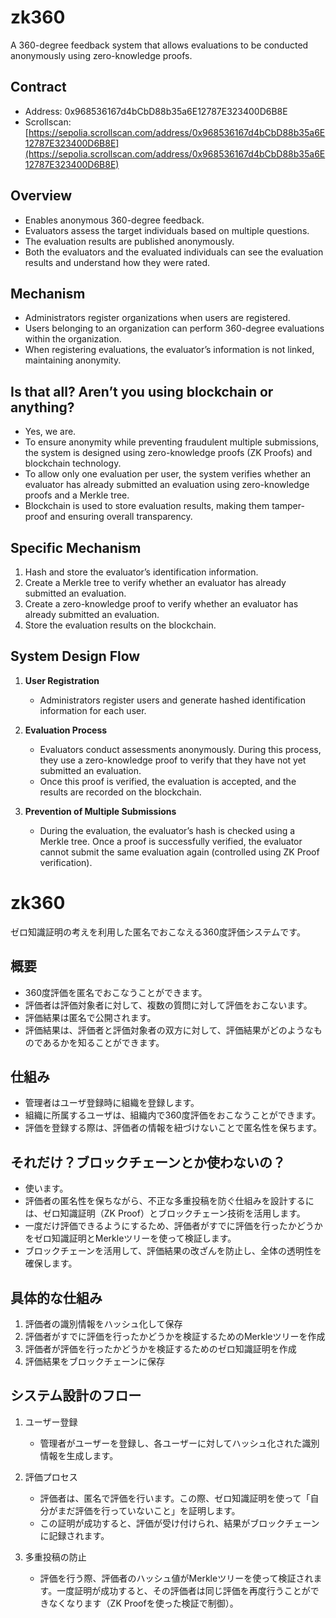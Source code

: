 # zk360

A 360-degree feedback system that allows evaluations to be conducted anonymously using zero-knowledge proofs.

## Contract

- Address: 0x968536167d4bCbD88b35a6E12787E323400D6B8E
- Scrollscan: [https://sepolia.scrollscan.com/address/0x968536167d4bCbD88b35a6E12787E323400D6B8E](https://sepolia.scrollscan.com/address/0x968536167d4bCbD88b35a6E12787E323400D6B8E)

## Overview

- Enables anonymous 360-degree feedback.
- Evaluators assess the target individuals based on multiple questions.
- The evaluation results are published anonymously.
- Both the evaluators and the evaluated individuals can see the evaluation results and understand how they were rated.

## Mechanism

- Administrators register organizations when users are registered.
- Users belonging to an organization can perform 360-degree evaluations within the organization.
- When registering evaluations, the evaluator’s information is not linked, maintaining anonymity.

## Is that all? Aren’t you using blockchain or anything?

- Yes, we are.
- To ensure anonymity while preventing fraudulent multiple submissions, the system is designed using zero-knowledge proofs (ZK Proofs) and blockchain technology.
- To allow only one evaluation per user, the system verifies whether an evaluator has already submitted an evaluation using zero-knowledge proofs and a Merkle tree.
- Blockchain is used to store evaluation results, making them tamper-proof and ensuring overall transparency.

## Specific Mechanism

1. Hash and store the evaluator’s identification information.
2. Create a Merkle tree to verify whether an evaluator has already submitted an evaluation.
3. Create a zero-knowledge proof to verify whether an evaluator has already submitted an evaluation.
4. Store the evaluation results on the blockchain.

## System Design Flow

1. **User Registration**
   - Administrators register users and generate hashed identification information for each user.

2. **Evaluation Process**
   - Evaluators conduct assessments anonymously. During this process, they use a zero-knowledge proof to verify that they have not yet submitted an evaluation.
   - Once this proof is verified, the evaluation is accepted, and the results are recorded on the blockchain.

3. **Prevention of Multiple Submissions**
   - During the evaluation, the evaluator’s hash is checked using a Merkle tree. Once a proof is successfully verified, the evaluator cannot submit the same evaluation again (controlled using ZK Proof verification).

# zk360

ゼロ知識証明の考えを利用した匿名でおこなえる360度評価システムです。

## 概要

- 360度評価を匿名でおこなうことができます。
- 評価者は評価対象者に対して、複数の質問に対して評価をおこないます。
- 評価結果は匿名で公開されます。
- 評価結果は、評価者と評価対象者の双方に対して、評価結果がどのようなものであるかを知ることができます。

## 仕組み

- 管理者はユーザ登録時に組織を登録します。
- 組織に所属するユーザは、組織内で360度評価をおこなうことができます。
- 評価を登録する際は、評価者の情報を紐づけないことで匿名性を保ちます。

## それだけ？ブロックチェーンとか使わないの？

- 使います。
- 評価者の匿名性を保ちながら、不正な多重投稿を防ぐ仕組みを設計するには、ゼロ知識証明（ZK Proof）とブロックチェーン技術を活用します。
- 一度だけ評価できるようにするため、評価者がすでに評価を行ったかどうかをゼロ知識証明とMerkleツリーを使って検証します。
- ブロックチェーンを活用して、評価結果の改ざんを防止し、全体の透明性を確保します。

## 具体的な仕組み

1. 評価者の識別情報をハッシュ化して保存
2. 評価者がすでに評価を行ったかどうかを検証するためのMerkleツリーを作成
3. 評価者が評価を行ったかどうかを検証するためのゼロ知識証明を作成
4. 評価結果をブロックチェーンに保存

## システム設計のフロー

1. ユーザー登録
    - 管理者がユーザーを登録し、各ユーザーに対してハッシュ化された識別情報を生成します。

2. 評価プロセス
    - 評価者は、匿名で評価を行います。この際、ゼロ知識証明を使って「自分がまだ評価を行っていないこと」を証明します。
    - この証明が成功すると、評価が受け付けられ、結果がブロックチェーンに記録されます。

3. 多重投稿の防止
    - 評価を行う際、評価者のハッシュ値がMerkleツリーを使って検証されます。一度証明が成功すると、その評価者は同じ評価を再度行うことができなくなります（ZK Proofを使った検証で制御）。


